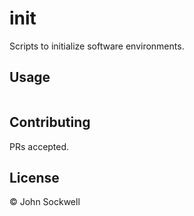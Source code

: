 # init

Scripts to initialize software environments.

## Usage

```
```

## Contributing

PRs accepted.

## License

© John Sockwell
